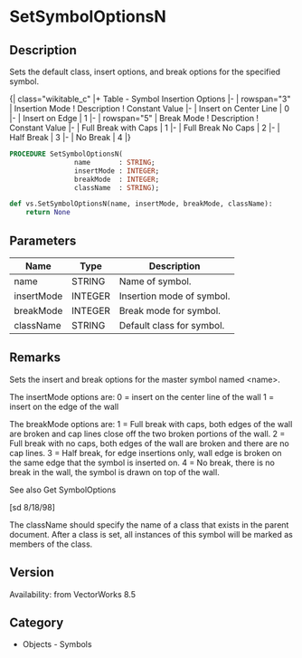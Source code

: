 # SetSymbolOptionsN

## Description
Sets the default class, insert  options, and break options for the specified symbol. 

{| class="wikitable_c"
|+ Table - Symbol Insertion Options
|-
| rowspan="3" | Insertion Mode
! Description
! Constant Value
|-
| Insert on Center Line
| 0
|-
| Insert on Edge
| 1
|-
| rowspan="5" | Break Mode
! Description
! Constant Value
|-
| Full Break with Caps
| 1
|-
| Full Break No Caps
| 2
|-
| Half Break
| 3
|-
| No Break
| 4
|}

```pascal
PROCEDURE SetSymbolOptionsN(
				name       : STRING;
				insertMode : INTEGER;
				breakMode  : INTEGER;
				className  : STRING);
```

```python
def vs.SetSymbolOptionsN(name, insertMode, breakMode, className):
    return None
```

## Parameters
|Name|Type|Description|
|---|---|---|
|name|STRING|Name of symbol.|
|insertMode|INTEGER|Insertion mode of symbol.|
|breakMode|INTEGER|Break mode for symbol.|
|className|STRING|Default class for symbol.|

## Remarks
Sets the insert and break options for the master symbol named &lt;name&gt;. 

The insertMode options are:
0 = insert on the center line of the wall
1 = insert on the edge of the wall

The breakMode options are:
1 = Full break with caps, both edges of the wall are broken and cap lines close off the two broken portions of the wall.
2 = Full break with no caps, both edges of the wall  are broken and there are no cap lines.
3 = Half break, for edge insertions only, wall edge is broken on the same edge that the symbol is inserted on.
4 = No break, there is no break in the wall, the symbol is drawn on top of the wall.

See also Get SymbolOptions

[sd 8/18/98]

The className should specify the name of a class that exists in the parent document. After a class is set, all instances of this symbol will be marked as members of the class.

## Version
Availability: from VectorWorks 8.5

## Category
* Objects - Symbols

